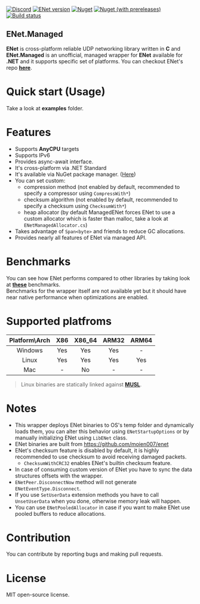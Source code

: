 [![Discord](https://img.shields.io/discord/728246944765313075?label=discord)](https://discord.gg/38UqCVC)
[![ENet version](https://img.shields.io/badge/enet-1.3.17-green)](https://github.com/moien007/enet)
[![Nuget](https://img.shields.io/nuget/dt/ENet.Managed?label=downloads)][nuget]
[![Nuget (with prereleases)](https://img.shields.io/nuget/vpre/ENet.Managed?label=version)][nuget]
[![Build status](https://img.shields.io/github/workflow/status/moien007/ENet.Managed/.NET)](https://github.com/moien007/ENet.Managed/actions)

## ENet.Managed
**ENet** is cross-platform reliable UDP networking library written in **C** and **ENet.Managed** is an unofficial, managed wrapper for **ENet** available for **.NET** and it supports specific set of platforms. You can checkout ENet's repo **[here][enet-repo]**.

# Quick start (Usage)
Take a look at **examples** folder.

# Features
* Supports **AnyCPU** targets
* Supports IPv6
* Provides async-await interface.
* It's cross-platform via .NET Standard
* It's available via NuGet package manager. ([Here][nuget])
* You can set custom:
  * compression method (not enabled by default, recommended to specify a compressor using <code>CompressWith*</code>)
  * checksum algorithm (not enabled by default, recommended to specify a checksum using <code>ChecksumWith*</code>)
  * heap allocator (by default ManagedENet forces ENet to use a custom allocator which is faster than malloc, take a look at <code>ENetManagedAllocator.cs</code>)
* Takes advantage of <code>Span\<byte></code> and friends to reduce GC allocations.
* Provides nearly all features of ENet via managed API.

# Benchmarks
You can see how ENet performs compared to other libraries by taking look at **[these][benchmark]** benchmarks.<br/>
Benchmarks for the wrapper itself are not available yet but it should have near native performance when optimizations are enabled.

# Supported platfroms
| Platform\Arch | X86 | X86_64 | ARM32 | ARM64 |
|:-------------:|:---:|:------:|:-----:|:-----:|
|    Windows    | Yes |   Yes  |  Yes  |   -   |
|     Linux     | Yes |   Yes  |  Yes  |  Yes  |
|      Mac      |  -  |   No   |   -   |   -   |

> Linux binaries are statically linked against **[MUSL](https://www.musl-libc.org/faq.html)**.

# Notes
* This wrapper deploys ENet binaries to OS's temp folder and dynamically loads them, you can alter this behavior using <code>ENetStartupOptions</code> or by manually initializing ENet using <code>LibENet</code> class.
* ENet binaries are built from https://github.com/moien007/enet
* ENet's checksum feature is disabled by default, it is highly recommended to use checksum to avoid receiving damaged packets. 
  * <code>ChecksumWithCRC32</code> enables ENet's builtin checksum feature.
* In case of consuming custom version of ENet you have to sync the data structures offsets with the wrapper. 
* <code>ENetPeer.DisconnectNow</code> method will not generate <code>ENetEventType.Disconnect</code>.
* If you use <code>SetUserData</code> extension methods you have to call <code>UnsetUserData</code> when you done, otherwise memory leak will happen.
* You can use <code>ENetPooledAllocator</code> in case if you want to make ENet use pooled buffers to reduce allocations.

# Contribution
You can contribute by reporting bugs and making pull requests.

# License
MIT open-source license.

[enet-repo]: http://www.github.com/lsalzman/enet
[benchmark]: http://www.github.com/nxrighthere/BenchmarkNet/wiki/Benchmark-Results
[nuget]: http://www.nuget.org/packages/ENet.Managed

